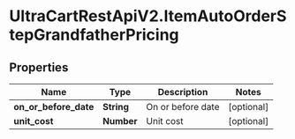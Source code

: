 # UltraCartRestApiV2.ItemAutoOrderStepGrandfatherPricing

## Properties

Name | Type | Description | Notes
------------ | ------------- | ------------- | -------------
**on_or_before_date** | **String** | On or before date | [optional] 
**unit_cost** | **Number** | Unit cost | [optional] 


